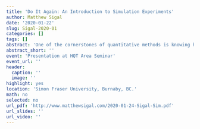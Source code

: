 ```yaml
---
title: 'Do It Again: An Introduction to Simulation Experiments'
author: Matthew Sigal
date: '2020-01-22'
slug: Sigal-2020-01
categories: []
tags: []
abstract: 'One of the cornerstones of quantitative methods is knowing how to program and evaluate Monte Carlo simulation experiments. This area of research focuses on evaluating the behaviour of statistical methods, under a variety of ideal and less than ideal circumstances. In this presentation, I intend to introduce the general concept of simulation and describe how it is used in contemporary research. I will then show how such projects are implemented and provide example code (see http://www.matthewsigal.com/2020-01-24-SimExample.R), courtesy of the SimDesign package (Chalmers, 2018) in R.'
abstract_short: ''
event: 'Presentation at HQT Area Seminar'
event_url: ''
header:
  caption: ''
  image: ''
highlight: yes
location: 'Simon Fraser University, Burnaby, BC.'
math: no
selected: no
url_pdf: 'http://www.matthewsigal.com/2020-01-24-Sigal-Sim.pdf'
url_slides: ''
url_video: ''
---
```


